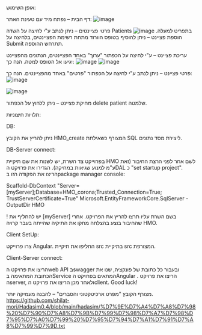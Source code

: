 אופן השימוש:

דף הבית – נפתח מיד עם טעינת האתר:
![image](https://github.com/shilat-mori/Hadasim0.4/assets/149057922/c476f703-9691-4c3f-863e-1c50921c0ca3)




פרטי פציינטים – ניתן לנתב ע"י לחיצה על השדה Patients בתפריט למעלה.
![image](https://github.com/shilat-mori/Hadasim0.4/assets/149057922/e0a9bb91-bb05-481c-af58-f9b1cdfcd6d2)
הוספת פציינט – ניתן להוסיף בטופס הוורוד מתחת רשימת הפציינטים, בלחיצה על Submit תתרחש ההוספה.

עריכת פציינט –  ע"י לחיצה על הכפתור "ערוך" באחד הפציינטים, הנתונים מהפציינט יגיעו אל הטופס למטה. הנה כך: 
![image](https://github.com/shilat-mori/Hadasim0.4/assets/149057922/2cda7991-1967-4116-9168-d1772a0c1b46)
![image](https://github.com/shilat-mori/Hadasim0.4/assets/149057922/7a862737-3e10-4287-9fe8-d0eb4a9b0e6a)

פרטי פציינט – ניתן לנתב ע"י לחיצה על הכפתור "פרטים" באחד מהפציינטים. הנה כך:
![image](https://github.com/shilat-mori/Hadasim0.4/assets/149057922/3c8a9b15-908d-470b-93a8-aed13237eb8f)

![image](https://github.com/shilat-mori/Hadasim0.4/assets/149057922/cdc47437-a560-407c-b428-492042a32015)

מחיקת פציינט – ניתן ללחוץ על הכפתור delete patient שלמטה.


תלויות חיצוניות:


DB:

ניתן להריץ את הקובץ HMO_create המצורף כשאילתת SQL ליצירת מסד נתונים.


DB-Server connect:

בפרוייקט צד השרת, יש לשנות את שם תיקיית HMO לשם אחר לפני הרצת החיבור (זאת ע"מ למנוע שגיאות במחיקה).
הגדירו את פרויקט הDAL כ "set startup project".
הריצו את הפקודה הזו בpackage manager console:

Scaffold-DbContext "Server=[myServer];Database=HMO_corona;Trusted_Connection=True; TrustServerCertificate=True" Microsoft.EntityFrameworkCore.SqlServer -OutputDir HMO


! יש להחליף את [myServer] בשם השרת עליו תרצו להריץ את הפרויקט.
אחרי שהחיבור בוצע בהצלחה מחקו את התיקיה שהייתה בעבר קרויה HMO.


Client SetUp:

צרו פרוייקט Angular.
החליפו את תיקיית src בתיקיית src המצורפת.



Client-Server connect:

הריצו את פרויקט הweb API בswagger ובעבור כל כתובת של פונקציה, שנו את הכתובת המתאימה בService  המתאים בפרויקט הAngular .
הריצו את פרויקט הserver, ולאחר מכן הריצו את פרויקט הclient.
Good luck!




מצורף הקובץ "מפרט ארכיטקטוני והסברים" – להבנה מעמיקה יותר.
https://github.com/shilat-mori/Hadasim0.4/blob/main/hadasim/%D7%9E%D7%A4%D7%A8%D7%98%20%D7%90%D7%A8%D7%9B%D7%99%D7%98%D7%A7%D7%98%D7%95%D7%A0%D7%99%20%D7%95%D7%94%D7%A1%D7%91%D7%A8%D7%99%D7%9D.txt



